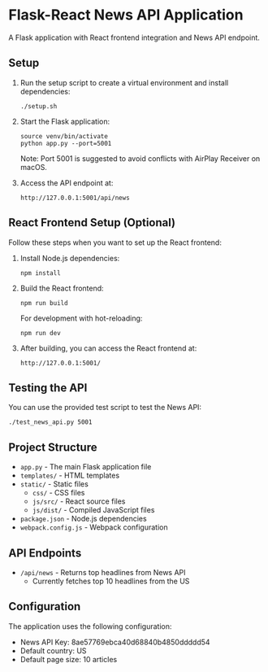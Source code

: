 # Flask-React News API Application

A Flask application with React frontend integration and News API endpoint.

## Setup

1. Run the setup script to create a virtual environment and install dependencies:
   ```
   ./setup.sh
   ```

2. Start the Flask application:
   ```
   source venv/bin/activate
   python app.py --port=5001
   ```

   Note: Port 5001 is suggested to avoid conflicts with AirPlay Receiver on macOS.

3. Access the API endpoint at:
   ```
   http://127.0.0.1:5001/api/news
   ```

## React Frontend Setup (Optional)

Follow these steps when you want to set up the React frontend:

1. Install Node.js dependencies:
   ```
   npm install
   ```

2. Build the React frontend:
   ```
   npm run build
   ```

   For development with hot-reloading:
   ```
   npm run dev
   ```

3. After building, you can access the React frontend at:
   ```
   http://127.0.0.1:5001/
   ```

## Testing the API

You can use the provided test script to test the News API:
```
./test_news_api.py 5001
```

## Project Structure

- `app.py` - The main Flask application file
- `templates/` - HTML templates
- `static/` - Static files
  - `css/` - CSS files
  - `js/src/` - React source files
  - `js/dist/` - Compiled JavaScript files
- `package.json` - Node.js dependencies
- `webpack.config.js` - Webpack configuration

## API Endpoints

- `/api/news` - Returns top headlines from News API
  - Currently fetches top 10 headlines from the US

## Configuration

The application uses the following configuration:
- News API Key: 8ae57769ebca40d68840b4850ddddd54
- Default country: US
- Default page size: 10 articles
